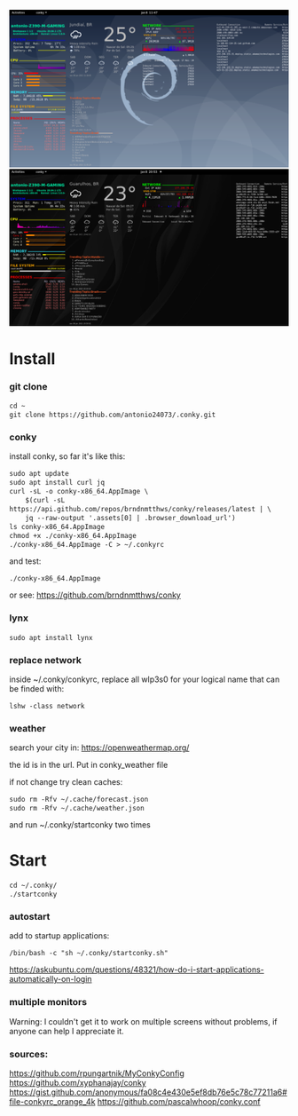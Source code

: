 ![alt text](./Screenshot-20210108114742-1363x767.png)
![alt text](./Screenshot-20210108205741-1364x767.png)



# Install 
### git clone

```
cd ~
git clone https://github.com/antonio24073/.conky.git
```
### conky
install conky, so far it's like this:

```
sudo apt update
sudo apt install curl jq
curl -sL -o conky-x86_64.AppImage \
    $(curl -sL https://api.github.com/repos/brndnmtthws/conky/releases/latest | \
    jq --raw-output '.assets[0] | .browser_download_url')
ls conky-x86_64.AppImage
chmod +x ./conky-x86_64.AppImage
./conky-x86_64.AppImage -C > ~/.conkyrc
```
and test:
```
./conky-x86_64.AppImage
```
or see:
https://github.com/brndnmtthws/conky

### lynx

```
sudo apt install lynx
```

### replace network
inside ~/.conky/conkyrc, replace all wlp3s0 for your logical name that can be finded with:
```
lshw -class network
``` 

### weather
search your city in: https://openweathermap.org/

the id is in the url. Put in conky_weather file

if not change try clean caches:
```
sudo rm -Rfv ~/.cache/forecast.json
sudo rm -Rfv ~/.cache/weather.json

```
 and run ~/.conky/startconky two times

# Start

```
cd ~/.conky/
./startconky

```
### autostart
add to startup applications:
```
/bin/bash -c "sh ~/.conky/startconky.sh"
```
https://askubuntu.com/questions/48321/how-do-i-start-applications-automatically-on-login

### multiple monitors
Warning: I couldn't get it to work on multiple screens without problems, if anyone can help I appreciate it.

### sources:
https://github.com/rpungartnik/MyConkyConfig
https://github.com/xyphanajay/conky
https://gist.github.com/anonymous/fa08c4e430e5ef8db76e5c78c77211a6#file-conkyrc_orange_4k
https://github.com/pascalwhoop/conky.conf






